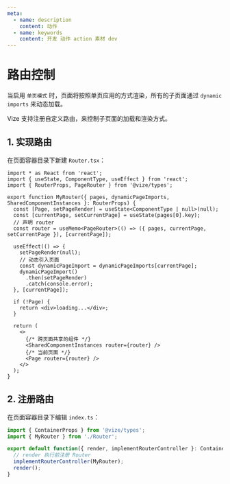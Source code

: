 ```yaml
---
meta:
  - name: description
    content: 动作
  - name: keywords
    content: 开发 动作 action 素材 dev
---
```


# 路由控制

当启用 `单页模式` 时，页面将按照单页应用的方式渲染，所有的子页面通过 `dynamic imports` 来动态加载。

Vize 支持注册自定义路由，来控制子页面的加载和渲染方式。

## 1. 实现路由

在页面容器目录下新建 `Router.tsx`：

```tsx {8,9,13-17,26-29}
import * as React from 'react';
import { useState, ComponentType, useEffect } from 'react';
import { RouterProps, PageRouter } from '@vize/types';

export function MyRouter({ pages, dynamicPageImports, SharedComponentInstances }: RouterProps) {
  const [Page, setPageRender] = useState<ComponentType | null>(null);
  const [currentPage, setCurrentPage] = useState(pages[0].key);
  // 声明 router
  const router = useMemo<PageRouter>(() => ({ pages, currentPage, setCurrentPage }), [currentPage]);

  useEffect(() => {
    setPageRender(null);
    // 动态引入页面
    const dynamicPageImport = dynamicPageImports[currentPage];
    dynamicPageImport()
      .then(setPageRender)
      .catch(console.error);
  }, [currentPage]);

  if (!Page) {
    return <div>loading...</div>;
  }

  return (
    <>
      {/* 跨页面共享的组件 */}
      <SharedComponentInstances router={router} />
      {/* 当前页面 */}
      <Page router={router} />
    </>
  );
}
```

## 2. 注册路由

在页面容器目录下编辑 `index.ts`：

```ts {5,6}
import { ContainerProps } from '@vize/types';
import { MyRouter } from './Router';

export default function({ render, implementRouterController }: ContainerProps) {
  // render 执行前注册 Router
  implementRouterController(MyRouter);
  render();
}
```
